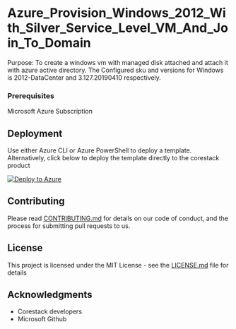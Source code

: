
# Azure_Provision_Windows_2012_With_Silver_Service_Level_VM_And_Join_To_Domain

Purpose: To create a windows vm with managed disk attached and attach it with azure active directory. The Configured sku and versions for Windows is 2012-DataCenter and 3.127.20190410 respectively.

### Prerequisites

Microsoft Azure Subscription

## Deployment

Use either Azure CLI or Azure PowerShell to deploy a template. Alternatively, click below to deploy the template directly to the corestack product 

[![Deploy to Azure](https://docs.corestack.io/wp-content/uploads/2019/09/deploy-to-corestack.svg)](http://qa.corestack.io/heatstack/templates?repositories=github&external_redirect=true&name=Azure_Provision_Windows_2012_With_Silver_Service_Level_VM_And_Join_To_Domain&url=https://raw.githubusercontent.com/corestacklabs/master/arm/Azure_Provision_Windows_2012_With_Silver_Service_Level_VM_And_Join_To_Domain/Azure_Provision_Windows_2012_With_Silver_Service_Level_VM_And_Join_To_Domain_content.json&engine=arm&type[0]=Cloud&classification[0]=Provisioning&scope=tenant#/mytemplates)

## Contributing

Please read [CONTRIBUTING.md](https://gist.github.com/karthick-kk/30e4fd3f279492b4f040d5cd569d21d0) for details on our code of conduct, and the process for submitting pull requests to us.

## License

This project is licensed under the MIT License - see the [LICENSE.md](LICENSE.md) file for details

## Acknowledgments

* Corestack developers
* Microsoft Github

